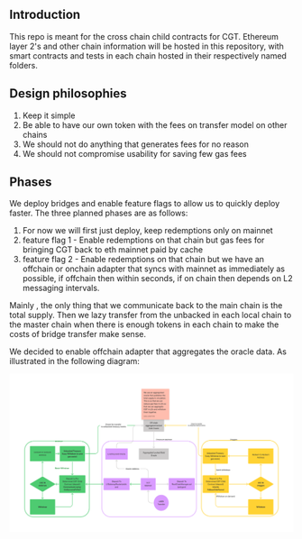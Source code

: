 ## Introduction
This repo is meant for the cross chain child contracts for CGT. Ethereum layer 2's and other chain information will be hosted in this repository, with smart contracts and tests in each chain hosted in their respectively named folders.

## Design philosophies

1. Keep it simple
1. Be able to have our own token with the fees on transfer model on other chains
1. We should not do anything that generates fees for no reason
1. We should not compromise usability for saving few gas fees

## Phases

We deploy bridges and enable feature flags to allow us to quickly deploy faster. The three planned phases are as follows:

1. For now we will first just deploy, keep redemptions only on mainnet
2. feature flag 1 - Enable redemptions on that chain but gas fees for bringing CGT back to eth mainnet paid by cache
3. feature flag 2 - Enable redemptions on that chain but we have an offchain or onchain adapter that syncs with mainnet as immediately as possible, if offchain then within seconds, if on chain then depends on L2 messaging intervals. 

Mainly , the only thing that we communicate back to the main chain is the total supply. Then we lazy transfer from the unbacked in each local chain to the master chain when there is enough tokens in each chain to make the costs of bridge transfer make sense.

We decided to enable offchain adapter that aggregates the oracle data. As illustrated in the following diagram:

![CGT Bridge](./assets/CGTCrossChain.png)